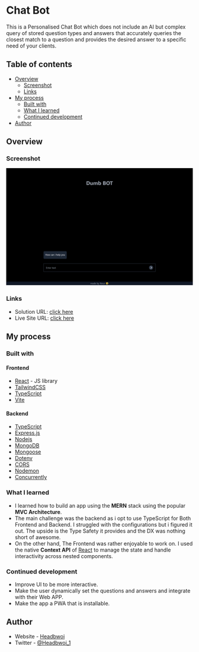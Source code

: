 # Chat Bot

This is a Personalised Chat Bot which does not include an AI but complex query of stored question types and answers that accurately queries the closest match to a question and provides the desired answer to a specific need of your clients.

## Table of contents

- [Overview](#overview)
  - [Screenshot](#screenshot)
  - [Links](#links)
- [My process](#my-process)
  - [Built with](#built-with)
  - [What I learned](#what-i-learned)
  - [Continued development](#continued-development)
- [Author](#author)

## Overview

### Screenshot

![Screenshot of Chat Bot](screenshot.png)

### Links

- Solution URL: [click here](https://github.com/Headbwoi/chat-bot)
- Live Site URL: [click here](https://dumb-chatbot.vercel.app/)

## My process

### Built with

#### Frontend

- [React](https://reactjs.org/) - JS library
- [TailwindCSS](https://tailwindcss.com)
- [TypeScript](https://www.typescriptlang.org/)
- [Vite](https://vitejs.dev/)

#### Backend

- [TypeScript](https://www.typescriptlang.org/)
- [Express.js](https://expressjs.com/)
- [Nodejs](https://nodejs.org/)
- [MongoDB](https://www.mongodb.com/)
- [Mongoose](https://mongoosejs.com/)
- [Dotenv](https://www.npmjs.com/package/dotenv)
- [CORS](https://www.npmjs.com/package/cors)
- [Nodemon](https://nodemon.io/)
- [Concurrently](https://www.npmjs.com/package/concurrently)

### What I learned

- I learned how to build an app using the **MERN** stack using the popular **MVC Architecture**.
- The main challenge was the backend as i opt to use TypeScript for Both Frontend and Backend. I struggled with the configurations but i figured it out.
The upside is the Type Safety it provides and the DX was nothing short of awesome.
- On the other hand, The Frontend was rather enjoyable to work on.
I used the native **Context API** of [React](https://reactjs.org/) to manage the state and handle interactivity across nested components.

### Continued development

- Improve UI to be more interactive.
- Make the user dynamically set the questions and answers and integrate with their Web APP.
- Make the app a PWA that is installable.

## Author

- Website - [Headbwoi](https://xeuxdev.vercel.app)
- Twitter - [@Headbwoi_1](https://www.twitter.com/Headbwoi_1)

